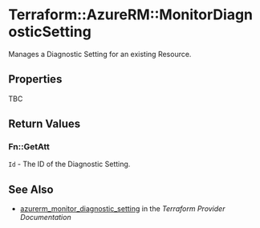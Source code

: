 # Terraform::AzureRM::MonitorDiagnosticSetting

Manages a Diagnostic Setting for an existing Resource.

## Properties

TBC

## Return Values

### Fn::GetAtt

`Id` - The ID of the Diagnostic Setting.

## See Also

* [azurerm_monitor_diagnostic_setting](https://www.terraform.io/docs/providers/azurerm/r/monitor_diagnostic_setting.html) in the _Terraform Provider Documentation_